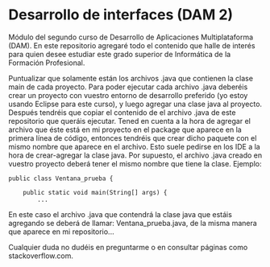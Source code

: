 # Desarrollo de interfaces (DAM 2)
Módulo del segundo curso de Desarrollo de Aplicaciones Multiplataforma (DAM). En este repositorio agregaré todo el contenido que halle de interés para quien desee estudiar este grado superior de Informática de la Formación Profesional.

Puntualizar que solamente están los archivos .java que contienen la clase main de cada proyecto. Para poder ejecutar cada archivo .java deberéis crear un proyecto con vuestro entorno de desarrollo preferido (yo estoy usando Eclipse para este curso), y luego agregar una clase java al proyecto. Después tendréis que copiar el contenido de el archivo .java de este repositorio que queráis ejecutar. Tened en cuenta a la hora de agregar el archivo que éste está en mi proyecto en el package que aparece en la primera línea de código, entonces tendréis que crear dicho paquete con el mismo nombre que aparece en el archivo. Esto suele pedirse en los IDE a la hora de crear-agregar la clase java. Por supuesto, el archivo .java creado en vuestro proyecto deberá tener el mismo nombre que tiene la clase. Ejemplo:

```
public class Ventana_prueba {

	public static void main(String[] args) {
		...
```
En este caso el archivo .java que contendrá la clase java que estáis agregando se deberá de llamar:
Ventana_prueba.java, de la misma manera que aparece en mi repositorio...

Cualquier duda no dudéis en preguntarme o en consultar páginas como stackoverflow.com.


